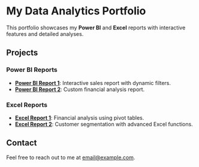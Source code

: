 # My Data Analytics Portfolio

This portfolio showcases my **Power BI** and **Excel** reports with interactive features and detailed analyses.

## Projects

### Power BI Reports
- **[Power BI Report 1](powerbi.html)**: Interactive sales report with dynamic filters.
- **[Power BI Report 2](powerbi.html)**: Custom financial analysis report.

### Excel Reports
- **[Excel Report 1](excel.html)**: Financial analysis using pivot tables.
- **[Excel Report 2](excel.html)**: Customer segmentation with advanced Excel functions.

## Contact
Feel free to reach out to me at [email@example.com](mailto:email@example.com).
